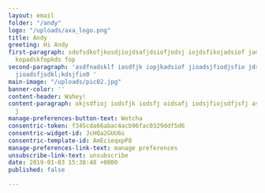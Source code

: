 ```yaml
---
layout: email
folder: "/andy"
logo: "/uploads/axa_logo.png"
title: Andy
greeting: Hi Andy
first-paragraph: sdofsdkofjkosdjiojdsafjdsiofjodsj iojdsfikojadsiof jadsiofdsf lkasdkof
  kopadskfopkds fop
second-paragraph: 'asdfnadsklf iasdfjk iopjkadsiof jioadsjfiodjsfio jdsiofj iodsjio
  jioadsfjsdkl;kdsjfio0 '
main-image: "/uploads/pic02.jpg"
banner-color: ''
content-header: Wahey!
content-paragraph: okjsdfioj iodsfjk iodsfj oidsafj iodsjfiojsdfjsfj asdfpo kadsipf
  j
manage-preferences-button-text: Wotcha
consentric-token: f345cda66abac4acb96fac0329ddf5d6
consentric-widget-id: JcHQa2GUU6s
consentric-template-id: AmEcieqxpP8
manage-preferences-link-text: manage preferences
unsubscribe-link-text: unsubscribe
date: 2019-01-03 15:38:48 +0000
published: false

---
```

